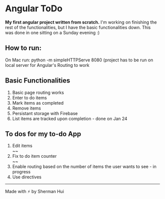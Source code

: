 <h1>Angular ToDo</h1>

<p><strong>My first angular project written from scratch.</strong> I'm working on finishing the rest of the functionalities, but I have the basic functionalities down. This was done in one sitting on a Sunday evening :)</p>

<h2>How to run:</h2>

<p>On Mac run: python -m simpleHTTPServe 8080 (project has to be run on local server for Angular's Routing to work</p>

<h2>Basic Functionalities</h2>

<ol>
	<li>Basic page routing works</li>
	<li>Enter to do items</li>
	<li>Mark items as completed</li>
	<li>Remove items</li>
	<li>Persistant storage with Firebase</li>
	<li>List items are tracked upon completion - done on Jan 24</li>
</ol>

<h2>To dos for my to-do App</h2>

<ol>
	<li>Edit items</li>
	~~<li>Fix to do item counter</li>~~
	<li>Enable routing based on the number of items the user wants to see - in progress</li>
	<li>Use directives</li>
</ol>

<hr/>
Made with ⚡ by Sherman Hui